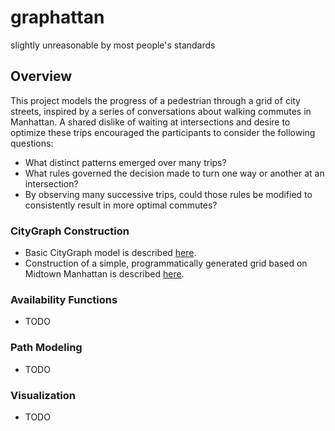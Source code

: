 # graphattan
slightly unreasonable by most people's standards

## Overview
This project models the progress of a pedestrian through a grid of city streets, inspired by a series of conversations
about walking commutes in Manhattan. A shared dislike of waiting at intersections and desire to optimize these trips encouraged the participants to consider the following questions:
- What distinct patterns emerged over many trips?
- What rules governed the decision made to turn one way or another at an intersection?
- By observing many successive trips, could those rules be modified to consistently result in more optimal commutes?

### CityGraph Construction
- Basic CityGraph model is described [here](https://github.com/erchiggins/graphattan/wiki/CityGraph).
- Construction of a simple, programmatically generated grid based on Midtown Manhattan is described [here](https://github.com/erchiggins/graphattan/wiki/MidtownGraphBuilder).

### Availability Functions
- TODO

### Path Modeling
- TODO

### Visualization
- TODO
